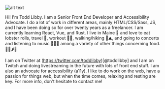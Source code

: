 ![alt text](https://res.cloudinary.com/colabottles/image/upload/v1595298392/images/maine_ihqz9j.jpg "A cove in Maine with lobster boats moored in the cove on a sunny day")

Hi! I'm Todd Libby. I am a Senior Front End Developer and Accessibility Advocate. I do a lot of work in different areas, mainly HTML/CSS/Sass, JS, and I have been doing so for over twenty years as a freelancer. I am currently learning React, Vue, and Rust. I live in Maine 🦞 and love to eat lobster rolls, travel 🧳, workout 🏋🏻, walking/hiking 🎒⛰, and going to concerts and listening to music 🥁🎶🎸 among a variety of other things concerning food. 🌯🌮🌶🍱

I am on Twitter at (https://twitter.com/toddlibby)[@toddlibby] and I am on Twitch and doing livestreaming in the future with lots of front end stuff. I am also an advocate for accessibility (a11y). I like to do work on the web, have a passion for things web, but when the time comes, relaxing and resting are key. For more info, don't hesitate to contact me!
